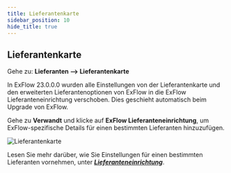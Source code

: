 ```yaml
---
title: Lieferantenkarte
sidebar_position: 10
hide_title: true
---
```

## Lieferantenkarte

Gehe zu: **Lieferanten --> Lieferantenkarte**

In ExFlow 23.0.0.0 wurden alle Einstellungen von der Lieferantenkarte und den erweiterten Lieferantenoptionen von ExFlow in die ExFlow Lieferanteneinrichtung verschoben. Dies geschieht automatisch beim Upgrade von ExFlow.

Gehe zu **Verwandt** und klicke auf **ExFlow Lieferanteneinrichtung**, um ExFlow-spezifische Details für einen bestimmten Lieferanten hinzuzufügen.

![Lieferantenkarte](@site/static/img/media/Vendor-card-exflow-vendor-setup-001.png)

Lesen Sie mehr darüber, wie Sie Einstellungen für einen bestimmten Lieferanten vornehmen, unter [***Lieferanteneinrichtung***](https://docs.exflow.cloud/business-central/docs/user-manual/business-functionality/vendor-setup#vendor-setup).